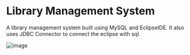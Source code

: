 # Library Management System
A library management system built using MySQL and EclipseIDE. It also uses JDBC Connector to connect the eclipse with sql.

![image](https://github.com/Palash1912/LibraryManagementSystem/assets/90755286/edf77a3b-11ef-4ab7-96b7-fa8929c44e11)


